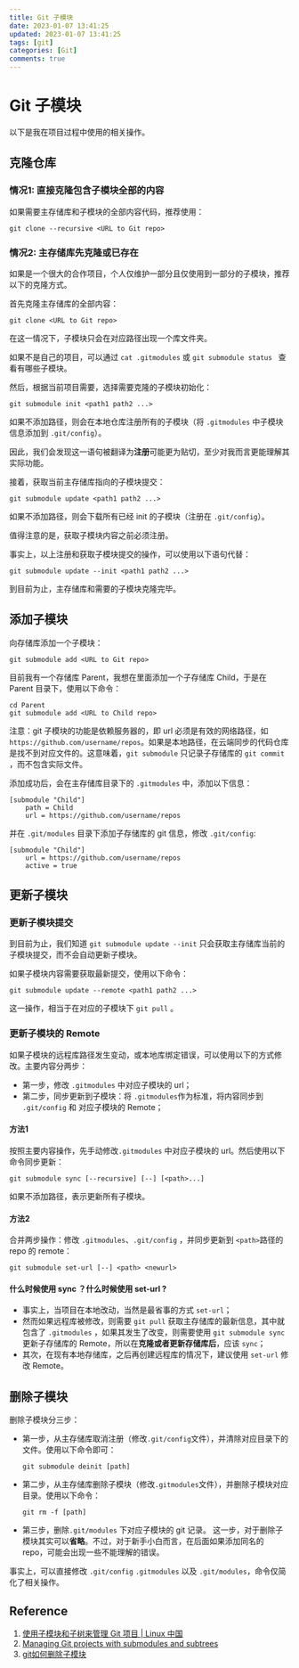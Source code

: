 ```yaml
---
title: Git 子模块
date: 2023-01-07 13:41:25
updated: 2023-01-07 13:41:25
tags: [git]
categories: [Git]
comments: true
---
```


# Git 子模块

以下是我在项目过程中使用的相关操作。

## 克隆仓库

### 情况1: 直接克隆包含子模块全部的内容

如果需要主存储库和子模块的全部内容代码，推荐使用：

```
git clone --recursive <URL to Git repo>
```

### 情况2: 主存储库先克隆或已存在

如果是一个很大的合作项目，个人仅维护一部分且仅使用到一部分的子模块，推荐以下的克隆方式。

首先克隆主存储库的全部内容：

```shell
git clone <URL to Git repo>
```

在这一情况下，子模块只会在对应路径出现一个库文件夹。

如果不是自己的项目，可以通过 `cat .gitmodules` 或 `git submodule status ` 查看有哪些子模块。

然后，根据当前项目需要，选择需要克隆的子模块初始化：

```shell
git submodule init <path1 path2 ...>
```

如果不添加路径，则会在本地仓库注册所有的子模块（将 `.gitmodules` 中子模块信息添加到 `.git/config`）。

因此，我们会发现这一语句被翻译为**注册**可能更为贴切，至少对我而言更能理解其实际功能。

接着，获取当前主存储库指向的子模块提交：

```shell
git submodule update <path1 path2 ...>
```

如果不添加路径，则会下载所有已经 init 的子模块（注册在  `.git/config`）。

值得注意的是，获取子模块内容之前必须注册。

事实上，以上注册和获取子模块提交的操作，可以使用以下语句代替：

```shell
git submodule update --init <path1 path2 ...>
```

到目前为止，主存储库和需要的子模块克隆完毕。

## 添加子模块

向存储库添加一个子模块：

```shell
git submodule add <URL to Git repo>
```

目前我有一个存储库 Parent，我想在里面添加一个子存储库 Child，于是在 Parent 目录下，使用以下命令：

```shell
cd Parent
git submodule add <URL to Child repo>
```

注意：git 子模块的功能是依赖服务器的，即 url 必须是有效的网络路径，如 `https://github.com/username/repos`。如果是本地路径，在云端同步的代码仓库是找不到对应文件的。这意味着，`git submodule` 只记录子存储库的 `git commit` ，而不包含实际文件。 

添加成功后，会在主存储库目录下的 `.gitmodules` 中，添加以下信息：

```shell
[submodule "Child"]
	path = Child
	url = https://github.com/username/repos
```

并在 `.git/modules` 目录下添加子存储库的 git 信息，修改 `.git/config`:

```
[submodule "Child"]
	url = https://github.com/username/repos
	active = true
```

## 更新子模块

### 更新子模块提交

到目前为止，我们知道 `git submodule update --init` 只会获取主存储库当前的子模块提交，而不会自动更新子模块。

如果子模块内容需要获取最新提交，使用以下命令：

```shell
git submodule update --remote <path1 path2 ...>
```

这一操作，相当于在对应的子模块下 `git pull` 。

### 更新子模块的 Remote

如果子模块的远程库路径发生变动，或本地库绑定错误，可以使用以下的方式修改。主要内容分两步：

- 第一步，修改 `.gitmodules` 中对应子模块的 url；
- 第二步，同步更新到子模块：将 `.gitmodules`作为标准，将内容同步到 `.git/config` 和 对应子模块的 Remote；

#### 方法1

按照主要内容操作，先手动修改`.gitmodules` 中对应子模块的 url。然后使用以下命令同步更新：

```shell
git submodule sync [--recursive] [--] [<path>...]
```

如果不添加路径，表示更新所有子模块。

#### 方法2

合并两步操作：修改 `.gitmodules`、`.git/config` ，并同步更新到 `<path>`路径的 repo 的 remote：

```shell
git submodule set-url [--] <path> <newurl>
```

#### 什么时候使用 sync ？什么时候使用 set-url ?

- 事实上，当项目在本地改动，当然是最省事的方式 `set-url`；
- 然而如果远程库被修改，则需要 `git pull` 获取主存储库的最新信息，其中就包含了 `.gitmodules` ，如果其发生了改变，则需要使用 `git submodule sync` 更新子存储库的 Remote，所以在**克隆或者更新存储库后**，应该 `sync`；
- 其次，在现有本地存储库，之后再创建远程库的情况下，建议使用 `set-url` 修改 Remote。

## 删除子模块

删除子模块分三步：

- 第一步，从主存储库取消注册（修改`.git/config`文件），并清除对应目录下的文件。使用以下命令即可：

  ```shell
  git submodule deinit [path]
  ```

- 第二步，从主存储库删除子模块（修改`.gitmodules`文件），并删除子模块对应目录。使用以下命令：

  ```
  git rm -f [path]
  ```

- 第三步，删除`.git/modules` 下对应子模块的 git 记录。
  这一步，对于删除子模块其实可以**省略**。不过，对于新手小白而言，在后面如果添加同名的 repo，可能会出现一些不能理解的错误。

事实上，可以直接修改 `.git/config` `.gitmodules` 以及 `.git/modules`，命令仅简化了相关操作。

## Reference 

1. [使用子模块和子树来管理 Git 项目 | Linux 中国](https://zhuanlan.zhihu.com/p/143100657)
1. [Managing Git projects with submodules and subtrees](https://opensource.com/article/20/5/git-submodules-subtrees)
1. [git如何删除子模块](https://blog.csdn.net/ownfire/article/details/45477811)
